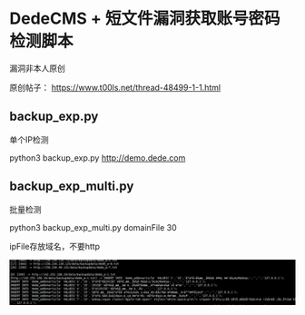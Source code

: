 # DedeCMS + 短文件漏洞获取账号密码 检测脚本

漏洞非本人原创

原创帖子：
https://www.t00ls.net/thread-48499-1-1.html


## backup_exp.py

单个IP检测

python3 backup_exp.py http://demo.dede.com

## backup_exp_multi.py

批量检测

python3 backup_exp_multi.py domainFile 30

ipFile存放域名，不要http

![](../..//imgs/Dede/backup.png)

